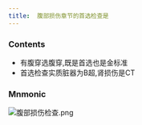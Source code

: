 ```yaml
---
title:  腹部损伤章节的首选检查是
--- 
```


### Contents
- 有腹穿选腹穿,既是首选也是金标准
- 首选检查实质脏器为B超,肾损伤是CT
### Mnmonic
![腹部损伤检查.png](/note-images/腹部损伤检查.png)
